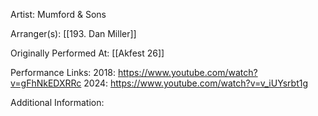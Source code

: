 Artist: Mumford & Sons

  

Arranger(s): [[193. Dan Miller]]

  

Originally Performed At: [[Akfest 26]]

  

Performance Links: 
2018: https://www.youtube.com/watch?v=gFhNkEDXRRc
2024: https://www.youtube.com/watch?v=v_iUYsrbt1g
  

Additional Information: